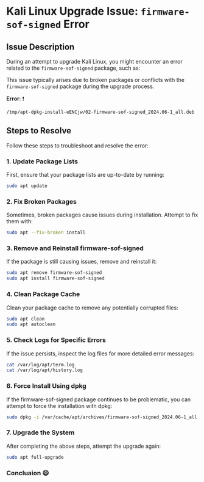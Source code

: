 # Kali Linux Upgrade Issue: `firmware-sof-signed` Error

## Issue Description

During an attempt to upgrade Kali Linux, you might encounter an error related to the `firmware-sof-signed` package, such as:


This issue typically arises due to broken packages or conflicts with the `firmware-sof-signed` package during the upgrade process.

**Error**: ❗

 `/tmp/apt-dpkg-install-eENCjw/02-firmware-sof-signed_2024.06-1_all.deb`

## Steps to Resolve

Follow these steps to troubleshoot and resolve the error:

### 1. Update Package Lists
First, ensure that your package lists are up-to-date by running:
```bash
sudo apt update
```

### 2. Fix Broken Packages
Sometimes, broken packages cause issues during installation. Attempt to fix them with:
```bash
sudo apt --fix-broken install
```
### 3. Remove and Reinstall firmware-sof-signed
If the package is still causing issues, remove and reinstall it:
```bash
sudo apt remove firmware-sof-signed
sudo apt install firmware-sof-signed
```
### 4. Clean Package Cache
Clean your package cache to remove any potentially corrupted files:
```bash
sudo apt clean
sudo apt autoclean
```
### 5. Check Logs for Specific Errors
If the issue persists, inspect the log files for more detailed error messages:
```bash
cat /var/log/apt/term.log
cat /var/log/apt/history.log
```
### 6. Force Install Using dpkg
If the firmware-sof-signed package continues to be problematic, you can attempt to force the installation with dpkg:
```bash
sudo dpkg -i /var/cache/apt/archives/firmware-sof-signed_2024.06-1_all.deb
```
### 7. Upgrade the System
After completing the above steps, attempt the upgrade again:
```bash
sudo apt full-upgrade
```
### Concluaion 😄



